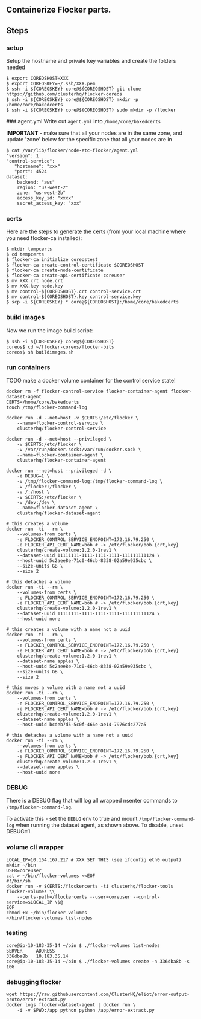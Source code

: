 ## Containerize Flocker parts.

## Steps

### setup

Setup the hostname and private key variables and create the folders needed

```
$ export COREOSHOST=XXX
$ export COREOSKEY=~/.ssh/XXX.pem
$ ssh -i ${COREOSKEY} core@${COREOSHOST} git clone https://github.com/clusterhq/flocker-coreos
$ ssh -i ${COREOSKEY} core@${COREOSHOST} mkdir -p /home/core/bakedcerts
$ ssh -i ${COREOSKEY} core@${COREOSHOST} sudo mkdir -p /flocker
```

### agent.yml
Write out `agent.yml` into `/home/core/bakedcerts`

**IMPORTANT** - make sure that all your nodes are in the same zone, and update 'zone' below for the specific zone that all your nodes are in

```
$ cat /var/lib/flocker/node-etc-flocker/agent.yml
"version": 1
"control-service":
   "hostname": "xxx"
   "port": 4524
dataset:
    backend: "aws"
    region: "us-west-2"
    zone: "us-west-2b"
    access_key_id: "xxxx"
    secret_access_key: "xxx"
```

### certs
Here are the steps to generate the certs (from your local machine where you need flocker-ca installed):

```
$ mkdir tempcerts
$ cd tempcerts
$ flocker-ca initialize coreostest
$ flocker-ca create-control-certificate $COREOSHOST
$ flocker-ca create-node-certificate
$ flocker-ca create-api-certificate coreuser
$ mv XXX.crt node.crt
$ mv XXX.key node.key
$ mv control-${COREOSHOST}.crt control-service.crt
$ mv control-${COREOSHOST}.key control-service.key
$ scp -i ${COREOSKEY} * core@${COREOSHOST}:/home/core/bakedcerts
```

### build images

Now we run the image build script:

```
$ ssh -i ${COREOSKEY} core@${COREOSHOST}
coreos$ cd ~/flocker-coreos/flocker-bits
coreos$ sh buildimages.sh
```

### run containers

TODO make a docker volume container for the control service state!

```
docker rm -f flocker-control-service flocker-container-agent flocker-dataset-agent
CERTS=/home/core/bakedcerts
touch /tmp/flocker-command-log

docker run -d --net=host -v $CERTS:/etc/flocker \
    --name=flocker-control-service \
    clusterhq/flocker-control-service

docker run -d --net=host --privileged \
    -v $CERTS:/etc/flocker \
    -v /var/run/docker.sock:/var/run/docker.sock \
    --name=flocker-container-agent \
    clusterhq/flocker-container-agent

docker run --net=host --privileged -d \
    -e DEBUG=1 \
    -v /tmp/flocker-command-log:/tmp/flocker-command-log \
    -v /flocker:/flocker \
    -v /:/host \
    -v $CERTS:/etc/flocker \
    -v /dev:/dev \
    --name=flocker-dataset-agent \
    clusterhq/flocker-dataset-agent

# this creates a volume
docker run -ti --rm \
    --volumes-from certs \
    -e FLOCKER_CONTROL_SERVICE_ENDPOINT=172.16.79.250 \
    -e FLOCKER_API_CERT_NAME=bob # -> /etc/flocker/bob.{crt,key}
    clusterhq/create-volume:1.2.0-1rev1 \
    --dataset-uuid 11111111-1111-1111-1111-111111111124 \
    --host-uuid 5c2aee8e-71c0-46cb-8338-02a59e935cbc \
    --size-units GB \
    --size 2

# this detaches a volume
docker run -ti --rm \
    --volumes-from certs \
    -e FLOCKER_CONTROL_SERVICE_ENDPOINT=172.16.79.250 \
    -e FLOCKER_API_CERT_NAME=bob # -> /etc/flocker/bob.{crt,key}
    clusterhq/create-volume:1.2.0-1rev1 \
    --dataset-uuid 11111111-1111-1111-1111-111111111124 \
    --host-uuid none

# this creates a volume with a name not a uuid
docker run -ti --rm \
    --volumes-from certs \
    -e FLOCKER_CONTROL_SERVICE_ENDPOINT=172.16.79.250 \
    -e FLOCKER_API_CERT_NAME=bob # -> /etc/flocker/bob.{crt,key}
    clusterhq/create-volume:1.2.0-1rev1 \
    --dataset-name apples \
    --host-uuid 5c2aee8e-71c0-46cb-8338-02a59e935cbc \
    --size-units GB \
    --size 2

# this moves a volume with a name not a uuid
docker run -ti --rm \
    --volumes-from certs \
    -e FLOCKER_CONTROL_SERVICE_ENDPOINT=172.16.79.250 \
    -e FLOCKER_API_CERT_NAME=bob # -> /etc/flocker/bob.{crt,key}
    clusterhq/create-volume:1.2.0-1rev1 \
    --dataset-name apples \
    --host-uuid bcdeb7d5-5c0f-466e-ae14-7976cdc277a5

# this detaches a volume with a name not a uuid
docker run -ti --rm \
    --volumes-from certs \
    -e FLOCKER_CONTROL_SERVICE_ENDPOINT=172.16.79.250 \
    -e FLOCKER_API_CERT_NAME=bob # -> /etc/flocker/bob.{crt,key}
    clusterhq/create-volume:1.2.0-1rev1 \
    --dataset-name apples \
    --host-uuid none
```

### DEBUG

There is a DEBUG flag that will log all wrapped nsenter commands to `/tmp/flocker-command-log`.

To activate this - set the `DEBUG` env to true and mount `/tmp/flocker-command-log` when running the dataset agent, as shown above.
To disable, unset DEBUG=1.


### volume cli wrapper

```
LOCAL_IP=10.164.167.217 # XXX SET THIS (see ifconfig eth0 output)
mkdir ~/bin
USER=coreuser
cat > ~/bin/flocker-volumes <<EOF
#!/bin/sh
docker run -v $CERTS:/flockercerts -ti clusterhq/flocker-tools flocker-volumes \\
    --certs-path=/flockercerts --user=coreuser --control-service=$LOCAL_IP \$@
EOF
chmod +x ~/bin/flocker-volumes
~/bin/flocker-volumes list-nodes
```

### testing
```
core@ip-10-183-35-14 ~/bin $ ./flocker-volumes list-nodes
SERVER     ADDRESS
336dba8b   10.183.35.14
core@ip-10-183-35-14 ~/bin $ ./flocker-volumes create -n 336dba8b -s 10G
```

### debugging flocker
```
wget https://raw.githubusercontent.com/ClusterHQ/eliot/error-output-proto/error-extract.py
docker logs flocker-dataset-agent | docker run \
    -i -v $PWD:/app python python /app/error-extract.py
```

